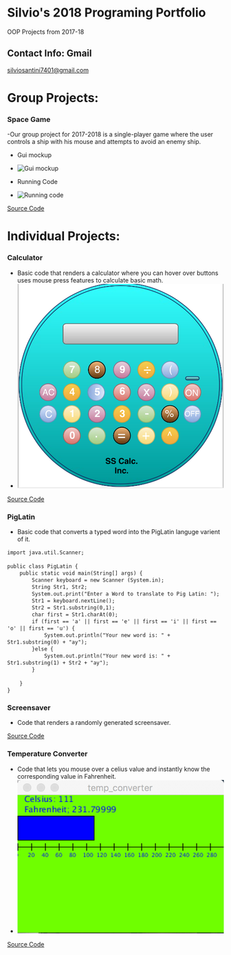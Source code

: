 # Silvio's 2018 Programing Portfolio
OOP Projects from 2017-18

## Contact Info: Gmail
silviosantini7401@gmail.com

# Group Projects:
### Space Game
  -Our group project for 2017-2018 is a single-player game where the user controls a ship with his mouse and attempts to avoid an enemy ship.
  - Gui mockup
  - ![Gui mockup](https://user-images.githubusercontent.com/26355832/36695422-8c9c630c-1afe-11e8-9d4d-e2f0022949b5.png)
  
  - Running Code
  - ![Running code](https://user-images.githubusercontent.com/26355832/38640418-71fee262-3d91-11e8-979f-ec8e61fca1e3.png)
  
  [Source Code](https://github.com/godofdeathftw/Spaceship-Shooter/tree/master/Game)
	
# Individual Projects:
### Calculator
  - Basic code that renders a calculator where you can hover over buttons uses mouse press features to calculate basic math.
  - ![Calculator](https://raw.githubusercontent.com/Silvio7401/Calculator/master/Calc.png)

[Source Code](https://github.com/Silvio7401/Calculator/tree/master/SRC)

### PigLatin
  - Basic code that converts a typed word into the PigLatin languge varient of it.
```
import java.util.Scanner;

public class PigLatin {
	public static void main(String[] args) {
		Scanner keyboard = new Scanner (System.in);
		String Str1, Str2;
		System.out.print("Enter a Word to translate to Pig Latin: ");
		Str1 = keyboard.nextLine();
		Str2 = Str1.substring(0,1);
		char first = Str1.charAt(0);
		if (first == 'a' || first == 'e' || first == 'i' || first == 'o' || first == 'u') {
			System.out.println("Your new word is: " + Str1.substring(0) + "ay");
		}else {
			System.out.println("Your new word is: " + Str1.substring(1) + Str2 + "ay");
		}

	}
}
```
### Screensaver
  - Code that renders a randomly generated screensaver.
  
  [Source Code](https://github.com/Silvio7401/Screen/blob/master/SRC/ScreenSaver_App.pde)

### Temperature Converter
  - Code that lets you mouse over a celius value and instantly know the corresponding value in Fahrenheit.
  - ![Tempscale](https://raw.githubusercontent.com/Silvio7401/Temp/master/Temp.png)
  
  [Source Code](https://github.com/Silvio7401/Temp/blob/master/SRC/temp_converter.pde)
